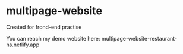 # multipage-website
Created for frond-end practise

You can reach my demo website here: multipage-website-restaurant-ns.netlify.app

